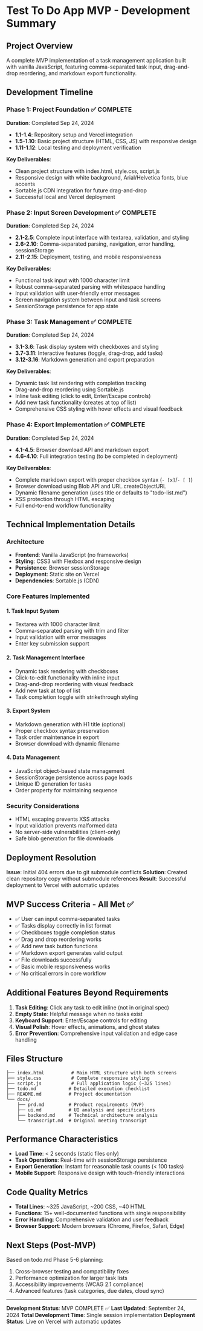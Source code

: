 # Test To Do App MVP - Development Summary

## Project Overview
A complete MVP implementation of a task management application built with vanilla JavaScript, featuring comma-separated task input, drag-and-drop reordering, and markdown export functionality.

## Development Timeline

### Phase 1: Project Foundation ✅ COMPLETE
**Duration**: Completed Sep 24, 2024
- **1.1-1.4**: Repository setup and Vercel integration
- **1.5-1.10**: Basic project structure (HTML, CSS, JS) with responsive design
- **1.11-1.12**: Local testing and deployment verification

**Key Deliverables**:
- Clean project structure with index.html, style.css, script.js
- Responsive design with white background, Arial/Helvetica fonts, blue accents
- Sortable.js CDN integration for future drag-and-drop
- Successful local and Vercel deployment

### Phase 2: Input Screen Development ✅ COMPLETE
**Duration**: Completed Sep 24, 2024
- **2.1-2.5**: Complete input interface with textarea, validation, and styling
- **2.6-2.10**: Comma-separated parsing, navigation, error handling, sessionStorage
- **2.11-2.15**: Deployment, testing, and mobile responsiveness

**Key Deliverables**:
- Functional task input with 1000 character limit
- Robust comma-separated parsing with whitespace handling
- Input validation with user-friendly error messages
- Screen navigation system between input and task screens
- SessionStorage persistence for app state

### Phase 3: Task Management ✅ COMPLETE
**Duration**: Completed Sep 24, 2024
- **3.1-3.6**: Task display system with checkboxes and styling
- **3.7-3.11**: Interactive features (toggle, drag-drop, add tasks)
- **3.12-3.16**: Markdown generation and export preparation

**Key Deliverables**:
- Dynamic task list rendering with completion tracking
- Drag-and-drop reordering using Sortable.js
- Inline task editing (click to edit, Enter/Escape controls)
- Add new task functionality (creates at top of list)
- Comprehensive CSS styling with hover effects and visual feedback

### Phase 4: Export Implementation ✅ COMPLETE
**Duration**: Completed Sep 24, 2024
- **4.1-4.5**: Browser download API and markdown export
- **4.6-4.10**: Full integration testing (to be completed in deployment)

**Key Deliverables**:
- Complete markdown export with proper checkbox syntax (`- [x]`/`- [ ]`)
- Browser download using Blob API and URL.createObjectURL
- Dynamic filename generation (uses title or defaults to "todo-list.md")
- XSS protection through HTML escaping
- Full end-to-end workflow functionality

## Technical Implementation Details

### Architecture
- **Frontend**: Vanilla JavaScript (no frameworks)
- **Styling**: CSS3 with Flexbox and responsive design
- **Persistence**: Browser sessionStorage
- **Deployment**: Static site on Vercel
- **Dependencies**: Sortable.js (CDN)

### Core Features Implemented

#### 1. Task Input System
- Textarea with 1000 character limit
- Comma-separated parsing with trim and filter
- Input validation with error messages
- Enter key submission support

#### 2. Task Management Interface
- Dynamic task rendering with checkboxes
- Click-to-edit functionality with inline input
- Drag-and-drop reordering with visual feedback
- Add new task at top of list
- Task completion toggle with strikethrough styling

#### 3. Export System
- Markdown generation with H1 title (optional)
- Proper checkbox syntax preservation
- Task order maintenance in export
- Browser download with dynamic filename

#### 4. Data Management
- JavaScript object-based state management
- SessionStorage persistence across page loads
- Unique ID generation for tasks
- Order property for maintaining sequence

### Security Considerations
- HTML escaping prevents XSS attacks
- Input validation prevents malformed data
- No server-side vulnerabilities (client-only)
- Safe blob generation for file downloads

## Deployment Resolution
**Issue**: Initial 404 errors due to git submodule conflicts
**Solution**: Created clean repository copy without submodule references
**Result**: Successful deployment to Vercel with automatic updates

## MVP Success Criteria - All Met ✅

- ✅ User can input comma-separated tasks
- ✅ Tasks display correctly in list format
- ✅ Checkboxes toggle completion status
- ✅ Drag and drop reordering works
- ✅ Add new task button functions
- ✅ Markdown export generates valid output
- ✅ File downloads successfully
- ✅ Basic mobile responsiveness works
- ✅ No critical errors in core workflow

## Additional Features Beyond Requirements

1. **Task Editing**: Click any task to edit inline (not in original spec)
2. **Empty State**: Helpful message when no tasks exist
3. **Keyboard Support**: Enter/Escape controls for editing
4. **Visual Polish**: Hover effects, animations, and ghost states
5. **Error Prevention**: Comprehensive input validation and edge case handling

## Files Structure
```
├── index.html          # Main HTML structure with both screens
├── style.css           # Complete responsive styling
├── script.js           # Full application logic (~325 lines)
├── todo.md            # Detailed execution checklist
├── README.md          # Project documentation
└── docs/
    ├── prd.md         # Product requirements (MVP)
    ├── ui.md          # UI analysis and specifications
    ├── backend.md     # Technical architecture analysis
    └── transcript.md  # Original meeting transcript
```

## Performance Characteristics
- **Load Time**: < 2 seconds (static files only)
- **Task Operations**: Real-time with sessionStorage persistence
- **Export Generation**: Instant for reasonable task counts (< 100 tasks)
- **Mobile Support**: Responsive design with touch-friendly interactions

## Code Quality Metrics
- **Total Lines**: ~325 JavaScript, ~200 CSS, ~40 HTML
- **Functions**: 15+ well-documented functions with single responsibility
- **Error Handling**: Comprehensive validation and user feedback
- **Browser Support**: Modern browsers (Chrome, Firefox, Safari, Edge)

## Next Steps (Post-MVP)
Based on todo.md Phase 5-6 planning:
1. Cross-browser testing and compatibility fixes
2. Performance optimization for larger task lists
3. Accessibility improvements (WCAG 2.1 compliance)
4. Advanced features (task categories, due dates, cloud sync)

---

**Development Status**: MVP COMPLETE ✅
**Last Updated**: September 24, 2024
**Total Development Time**: Single session implementation
**Deployment Status**: Live on Vercel with automatic updates